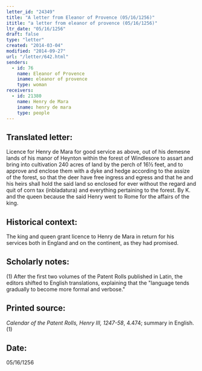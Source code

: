 ```yaml
---
letter_id: "24349"
title: "A letter from Eleanor of Provence (05/16/1256)"
ititle: "a letter from eleanor of provence (05/16/1256)"
ltr_date: "05/16/1256"
draft: false
type: "letter"
created: "2014-03-04"
modified: "2014-09-27"
url: "/letter/642.html"
senders:
  - id: 76
    name: Eleanor of Provence
    iname: eleanor of provence
    type: woman
receivers:
  - id: 21380
    name: Henry de Mara
    iname: henry de mara
    type: people
---
```

<h2> Translated letter:</h2>Licence for Henry de Mara for good service as above, out of his demesne lands of his manor of Heynton within the forest of Windlesore to assart and bring into cultivation 240 acres of land by the perch of 16½ feet, and to approve and enclose them with a dyke and hedge according to the assize of the forest, so that the deer have free ingress and egress and that he and his heirs shall hold the said land so enclosed for ever without the regard and quit of corn tax (inbladatura) and everything pertaining to the forest.
By K. and the queen because the said Henry went to Rome for the affairs of the king.
<h2 class="mt-4"> Historical context:</h2>The king and queen grant licence to Henry de Mara in return for his services both in England and on the continent, as they had promised.
<h2 class="mt-4"> Scholarly notes:</h2>(1) After the first two volumes of the Patent Rolls published in Latin, the editors shifted to English translations, explaining that the "language tends gradually to become more formal and verbose."
<h2 class="mt-4"> Printed source:</h2><p><em>Calendar of the Patent Rolls, Henry III, 1247-58</em>, 4.474; summary in English.(1)</p><h2 class="mt-4"> Date:</h2>05/16/1256